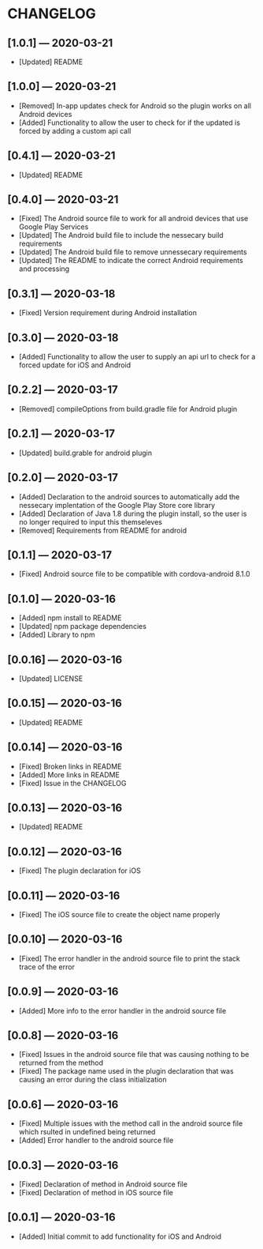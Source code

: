 # CHANGELOG

## [1.0.1] &mdash; 2020-03-21
- [Updated] README

## [1.0.0] &mdash; 2020-03-21
- [Removed] In-app updates check for Android so the plugin works on all Android devices
- [Added] Functionality to allow the user to check for if the updated is forced by adding a custom api call

## [0.4.1] &mdash; 2020-03-21
- [Updated] README

## [0.4.0] &mdash; 2020-03-21
- [Fixed] The Android source file to work for all android devices that use Google Play Services
- [Updated] The Android build file to include the nessecary build requirements 
- [Updated] The Android build file to remove unnessecary requirements
- [Updated] The README to indicate the correct Android requirements and processing

## [0.3.1] &mdash; 2020-03-18
- [Fixed] Version requirement during Android installation

## [0.3.0] &mdash; 2020-03-18
- [Added] Functionality to allow the user to supply an api url to check for a forced update for iOS and Android

## [0.2.2] &mdash; 2020-03-17
- [Removed] compileOptions from build.gradle file for Android plugin

## [0.2.1] &mdash; 2020-03-17
- [Updated] build.grable for android plugin

## [0.2.0] &mdash; 2020-03-17
- [Added] Declaration to the android sources to automatically add the nessecary implentation of the Google Play Store core library
- [Added] Declaration of Java 1.8 during the plugin install, so the user is no longer required to input this themseleves
- [Removed] Requirements from README for android

## [0.1.1] &mdash; 2020-03-17
- [Fixed] Android source file to be compatible with cordova-android 8.1.0

## [0.1.0] &mdash; 2020-03-16
- [Added] npm install to README
- [Updated] npm package dependencies
- [Added] Library to npm

## [0.0.16] &mdash; 2020-03-16
- [Updated] LICENSE

## [0.0.15] &mdash; 2020-03-16
- [Updated] README

## [0.0.14] &mdash; 2020-03-16
- [Fixed] Broken links in README
- [Added] More links in README
- [Fixed] Issue in the CHANGELOG

## [0.0.13] &mdash; 2020-03-16
- [Updated] README

## [0.0.12] &mdash; 2020-03-16
- [Fixed] The plugin declaration for iOS

## [0.0.11] &mdash; 2020-03-16
- [Fixed] The iOS source file to create the object name properly

## [0.0.10] &mdash; 2020-03-16
- [Fixed] The error handler in the android source file to print the stack trace of the error

## [0.0.9] &mdash; 2020-03-16
- [Added] More info to the error handler in the android source file

## [0.0.8] &mdash; 2020-03-16
- [Fixed] Issues in the android source file that was causing nothing to be returned from the method
- [Fixed] The package name used in the plugin declaration that was causing an error during the class initialization

## [0.0.6] &mdash; 2020-03-16
- [Fixed] Multiple issues with the method call in the android source file which rsulted in undefined being returned
- [Added] Error handler to the android source file

## [0.0.3] &mdash; 2020-03-16
- [Fixed] Declaration of method in Android source file
- [Fixed] Declaration of method in iOS source file

## [0.0.1] &mdash; 2020-03-16
- [Added] Initial commit to add functionality for iOS and Android

